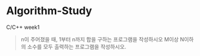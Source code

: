 # Algorithm-Study

C/C++
week1
> n이 주어졌을 때, 1부터 n까지 합을 구하는 프로그램을 작성하시오
> M이상 N이하의 소수를 모두 출력하는 프로그램을 작성하시오.

